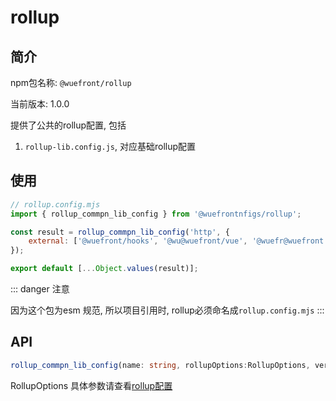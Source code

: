 # rollup

## 简介
npm包名称: `@wuefront/rollup`

当前版本: 1.0.0


提供了公共的rollup配置, 包括
1. `rollup-lib.config.js`, 对应基础rollup配置

## 使用

```js
// rollup.config.mjs
import { rollup_commpn_lib_config } from '@wuefrontnfigs/rollup';

const result = rollup_commpn_lib_config('http', {
    external: ['@wuefront/hooks', '@wu@wuefront/vue', '@wuefr@wuefront '@wuefront@wuefronts', '@wuefront/ut@wuefront', 'lodash-es', 'qs']
});

export default [...Object.values(result)];

```

::: danger 注意

因为这个包为esm 规范, 所以项目引用时, rollup必须命名成`rollup.config.mjs`
:::

## API

```ts
rollup_commpn_lib_config(name: string, rollupOptions:RollupOptions, version?: string) => {esmPackageMin, cjsPackageMin}
```
RollupOptions 具体参数请查看[rollup配置](https://cn.rollupjs.org/configuration-options/)